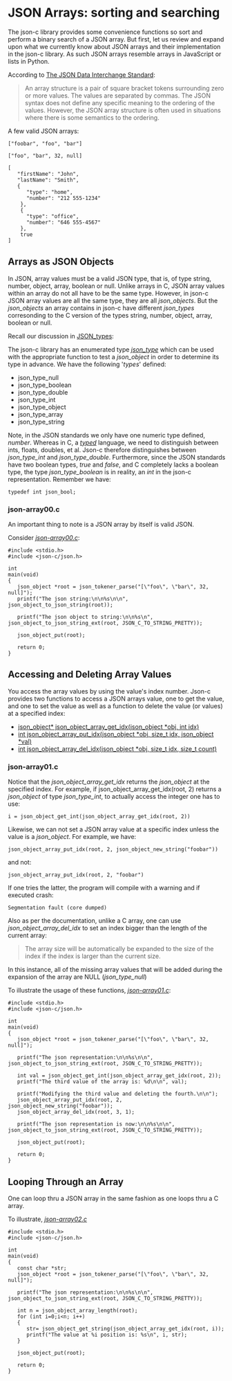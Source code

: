# JSON Arrays: sorting and searching

The json-c library provides some convenience functions so sort and perform a binary search of a JSON array. But first, let us review and expand upon what we currently know about JSON arrays and their implementation in the json-c library. As such JSON arrays resemble arrays in JavaScript or lists in Python.

According to [The JSON Data Interchange Standard](http://www.ecma-international.org/publications/files/ECMA-ST/ECMA-404.pdf):
> An array structure is a pair of square bracket tokens surrounding zero or more values. The values are separated by commas. The JSON syntax does not define any specific meaning to the ordering of the values. However, the JSON array structure is often used in situations where there is some semantics to the ordering.

A few valid JSON arrays:

```
["foobar", "foo", "bar"]
```

```
["foo", "bar", 32, null]
```

```
[
   "firstName": "John",
   "lastName": "Smith",
   {
      "type": "home",
      "number": "212 555-1234"
    },
    {
      "type": "office",
      "number": "646 555-4567"
    },
    true
]
```

## Arrays as JSON Objects

In JSON, array values must be a valid JSON type, that is, of type string, number, object, array, boolean or null. Unlike arrays in C, JSON array values within an array do not all have to be the same type. However, in json-c JSON array values are all the same type, they are all _*json_objects*_. But the _*json_objects*_ an array contains in json-c have different _*json_types*_ corresonding to the C version of the types string, number, object, array, boolean or null.

Recall our discussion in [JSON_types](https://github.com/rbtylee/tutorial-jsonc/blob/master/tutorial/types.md):

The json-c library has an enumerated type [_*json_type*_](https://json-c.github.io/json-c/json-c-0.14/doc/html/json__types_8h.html) which can be used with the appropriate function to test a _*json_object*_ in order to determine its type in advance. We have the following '_types_' defined:

- json_type_null
- json_type_boolean
- json_type_double
- json_type_int
- json_type_object
- json_type_array
- json_type_string

Note, in the JSON standards we only have one numeric type defined, _number_. Whereas in C, a [_typed_](https://en.wikipedia.org/wiki/Strong_and_weak_typing) language, we need to distinguish between ints, floats, doubles, et al. Json-c therefore distinguishes between _*json_type_int*_ and _*json_type_double*_. Furthermore, since the JSON standards have two boolean types, _true_ and _false_, and C completely lacks a boolean type, the type _*json_type_boolean*_ is in reality, an *int* in the json-c representation. Remember we have:

```
typedef int json_bool;
```

### json-array00.c

An important thing to note is a JSON array by itself is valid JSON.

Consider [_*json-array00.c*_](https://github.com/rbtylee/tutorial-jsonc/blob/master/src/json-array00.c):

```
#include <stdio.h>
#include <json-c/json.h>

int
main(void)
{
   json_object *root = json_tokener_parse("[\"foo\", \"bar\", 32, null]");
   printf("The json string:\n\n%s\n\n", json_object_to_json_string(root));
   
   printf("The json object to string:\n\n%s\n", json_object_to_json_string_ext(root, JSON_C_TO_STRING_PRETTY));

   json_object_put(root);

   return 0;
}
```

## Accessing and Deleting Array Values

You access the array values by using the value's index number. Json-c provides two functions to access a JSON arrays value, one to get the value, and one to set the value as well as a function to delete the value (or values) at a specified index:

- [json_object\* json_object_array_get_idx(json_object \*obj, int idx)](https://json-c.github.io/json-c/json-c-0.14/doc/html/json__object_8h.html#a676711a76545d4ec65cc75f100f5fd19)
- [int json_object_array_put_idx(json_object *obj, size_t idx, json_object *val)](https://json-c.github.io/json-c/json-c-0.14/doc/html/json__object_8h.html#a1ac0ccdbc13a25da7d8b2dc9e421dfad)
- [int json_object_array_del_idx(json_object *obj, size_t idx, size_t count)](https://json-c.github.io/json-c/json-c-0.14/doc/html/json__object_8h.html#a722eca9f578704d3af38b97549242c1f)

### json-array01.c

Notice that the _*json_object_array_get_idx*_ returns the _*json_object*_ at the specified index. For example, if json_object_array_get_idx(root, 2) returns a _*json_object*_ of type _*json_type_int*_, to actually access the integer one has to use:

```
i = json_object_get_int(json_object_array_get_idx(root, 2))
```

Likewise, we can not set a JSON array value at a specific index unless the value is a _*json_object*_.  For example, we have:

```
json_object_array_put_idx(root, 2, json_object_new_string("foobar"))
```
and not:

```
json_object_array_put_idx(root, 2, "foobar")
```
If one tries the latter, the program will compile with a warning and if executed crash:

```
Segmentation fault (core dumped)
```
Also as per the documentation, unlike a C array, one can use _*json_object_array_del_idx*_ to set an index bigger than the length of the current array:

> The array size will be automatically be expanded to the size of the index if the index is larger than the current size.

In this instance, all of the missing array values that will be added during the expansion of the array are NULL (_*json_type_null*_)

To illustrate the usage of these functions, [_*json-array01.c*_](https://github.com/rbtylee/tutorial-jsonc/blob/master/src/json-array01.c):

```
#include <stdio.h>
#include <json-c/json.h>

int
main(void)
{
   json_object *root = json_tokener_parse("[\"foo\", \"bar\", 32, null]");

   printf("The json representation:\n\n%s\n\n", json_object_to_json_string_ext(root, JSON_C_TO_STRING_PRETTY));

   int val = json_object_get_int(json_object_array_get_idx(root, 2));
   printf("The third value of the array is: %d\n\n", val);

   printf("Modifying the third value and deleting the fourth.\n\n");
   json_object_array_put_idx(root, 2, json_object_new_string("foobar"));
   json_object_array_del_idx(root, 3, 1);

   printf("The json representation is now:\n\n%s\n\n", json_object_to_json_string_ext(root, JSON_C_TO_STRING_PRETTY));

   json_object_put(root);

   return 0;
}

```

## Looping Through an Array

One can loop thru a JSON array in the same fashion as one loops thru a C array.

To illustrate, [_*json-array02.c*_](https://github.com/rbtylee/tutorial-jsonc/blob/master/src/json-array02.c)

```
#include <stdio.h>
#include <json-c/json.h>

int
main(void)
{
   const char *str;
   json_object *root = json_tokener_parse("[\"foo\", \"bar\", 32, null]");

   printf("The json representation:\n\n%s\n\n", json_object_to_json_string_ext(root, JSON_C_TO_STRING_PRETTY));

   int n = json_object_array_length(root);
   for (int i=0;i<n; i++)
   {
      str= json_object_get_string(json_object_array_get_idx(root, i));
      printf("The value at %i position is: %s\n", i, str);
   }
   
   json_object_put(root);

   return 0;
}
```

